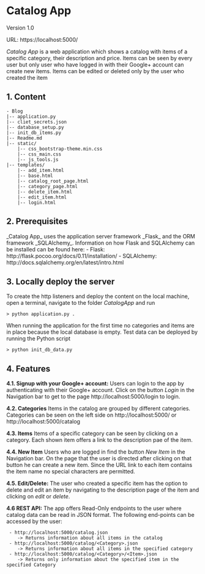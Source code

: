 <h1>Catalog App</h1>

Version 1.0

URL: https://localhost:5000/

_Catalog App_ is a web application which shows a catalog with items of a specific category, their description and price.
Items can be seen by every user but only user who have logged in with their Google+ account can create new items. Items can be edited or deleted
only by the user who created the item

<h2>1. Content</h2>

    - Blog
    |-- application.py
    |-- cliet_secrets.json
    |-- database_setup.py
    |-- init_db_items.py
    |-- Readme.md
    |-- static/
        |-- css_bootstrap-theme.min.css
        |-- css_main.css
        |-- js_tools.js
    |-- templates/
        |-- add_item.html
        |-- base.html
        |-- catalog_root_page.html
        |-- category_page.html
        |-- delete_item.html
        |-- edit_item.html
        |-- login.html

<h2>2. Prerequisites</h2>
_Catalog App_ uses the application server framework _Flask_ and the ORM framework _SQLAlchemy_.
Information on how Flask and SQLAlchemy can be installed can be found here: 
 - Flask: http://flask.pocoo.org/docs/0.11/installation/
 - SQLAlchemy: http://docs.sqlalchemy.org/en/latest/intro.html

<h2>3. Locally deploy the server</h2>
To create the http listeners and deploy the content on the local machine, open a terminal, navigate to the folder <i>CatalogApp</i> and run

    > python application.py .

When running the application for the first time no categories and items are in place because the local database is empty.
Test data can be deployed by running the Python script

    > python init_db_data.py

<h2>4. Features</h2>

<b>4.1. Signup with your Google+ account:</b>
    Users can login to the app by authenticating with their Google+ account.
    Click on the button _Login_ in the Navigation bar to get to the page http://localhost:5000/login to login.

<b>4.2. Categories</b>
    Items in the catalog are grouped by different categories.
    Categories can be seen on the left side on http://localhost:5000/ or http://localhost:5000/catalog

<b>4.3. Items</b>
    Items of a specific category can be seen by clicking on a category. Each shown item offers a link to the description pae of the item. 

<b>4.4. New Item</b>
    Users who are logged in find the button _New Item_ in the Navigation bar.
    On the page that the user is directed after clicking on that button he can create a new item.
    Since the URL link to each item contains the item name no special characters are permitted.

<b>4.5. Edit/Delete:</b>
    The user who created a specific item has the option to delete and edit an item by navigating to the description page of the item and clicking on _edit_ or _delete_.
    
<b>4.6 REST API:</b>
    The app offers Read-Only endpoints to the user where catalog data can be read in JSON format.
    The following end-points can be accessed by the user:
    
     - http://localhost:5000/catalog.json
        -> Returns information about all items in the catalog
     - http://localhost:5000/catalog/<Category>.json
        -> Returns information about all items in the specified category
     - http://localhost:5000/catalog/<Category>/<Item>.json
        -> Returns only information about the specified item in the specified Category













